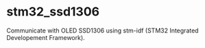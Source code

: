 # stm32_ssd1306
Communicate with OLED SSD1306 using stm-idf (STM32 Integrated Developement Framework).
